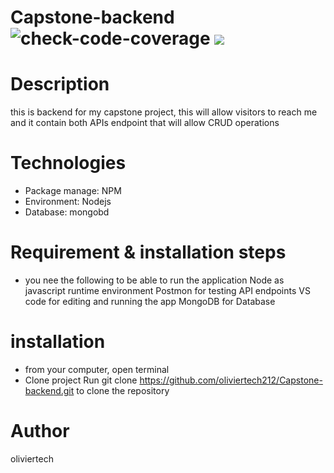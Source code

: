 # Capstone-backend ![check-code-coverage](https://img.shields.io/badge/code--coverage-89.25%25-green) <a href="https://codeclimate.com/github/oliviertech212/Capstone-backend/maintainability"><img src="https://api.codeclimate.com/v1/badges/a70317034a946ad08f5d/maintainability" /></a>

# Description

this is backend for my capstone project, this will allow visitors to reach me and
it contain both APIs endpoint that will allow CRUD operations

# Technologies

- Package manage: NPM
- Environment: Nodejs
- Database: mongobd

# Requirement & installation steps

- you nee the following to be able to run the application
  Node as javascript runtime environment
  Postmon for testing API endpoints
  VS code for editing and running the app
  MongoDB for Database

# installation

- from your computer, open terminal
- Clone project
  Run git clone https://github.com/oliviertech212/Capstone-backend.git to clone the repository

# Author

oliviertech
